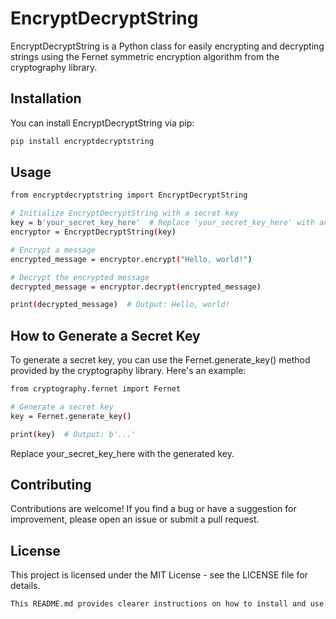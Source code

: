 # EncryptDecryptString

EncryptDecryptString is a Python class for easily encrypting and decrypting strings using the Fernet symmetric encryption algorithm from the cryptography library.

## Installation

You can install EncryptDecryptString via pip:

```bash
pip install encryptdecryptstring
```

## Usage

```bash
from encryptdecryptstring import EncryptDecryptString

# Initialize EncryptDecryptString with a secret key
key = b'your_secret_key_here'  # Replace 'your_secret_key_here' with an actual secret key
encryptor = EncryptDecryptString(key)

# Encrypt a message
encrypted_message = encryptor.encrypt("Hello, world!")

# Decrypt the encrypted message
decrypted_message = encryptor.decrypt(encrypted_message)

print(decrypted_message)  # Output: Hello, world!

```

## How to Generate a Secret Key

To generate a secret key, you can use the Fernet.generate_key() method provided by the cryptography library. Here's an example:

```bash
from cryptography.fernet import Fernet

# Generate a secret key
key = Fernet.generate_key()

print(key)  # Output: b'...'
```
Replace your_secret_key_here with the generated key.

## Contributing
Contributions are welcome! If you find a bug or have a suggestion for improvement, please open an issue or submit a pull request.

## License
This project is licensed under the MIT License - see the LICENSE file for details.

```bash
This README.md provides clearer instructions on how to install and use the package, including how to generate a secret key.
```
